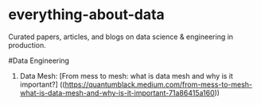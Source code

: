 # everything-about-data
Curated papers, articles, and blogs on data science & engineering in production. 

#Data Engineering
1. Data Mesh: [From mess to mesh: what is data mesh and why is it important?] ((https://quantumblack.medium.com/from-mess-to-mesh-what-is-data-mesh-and-why-is-it-important-71a86415a160))
